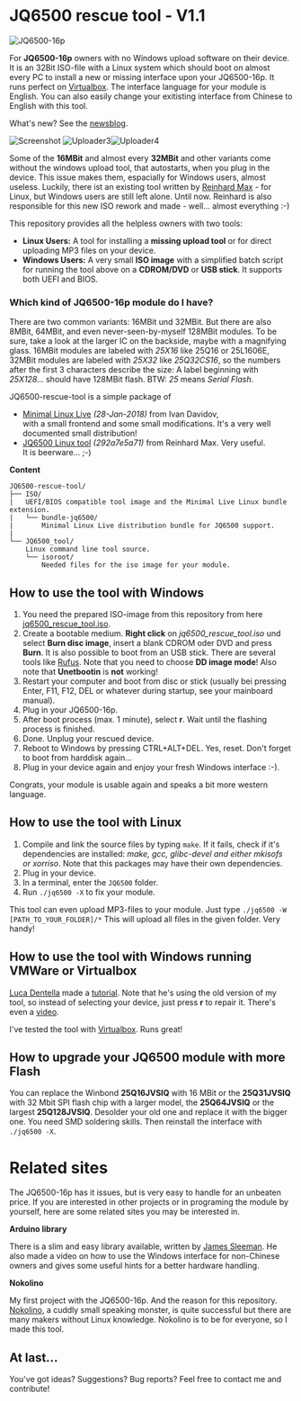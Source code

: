# JQ6500 rescue tool - V1.1
  
![JQ6500-16p](https://www.nikolairadke.de/jq6500/mp3modul.png) 

For **JQ6500-16p** owners with no Windows upload software on their device. It is an 32Bit ISO-file with a Linux system which should boot on almost every PC to install a new or missing interface upon your JQ6500-16p. It runs perfect on [Virtualbox](https://www.virtualbox.org). The interface language for your module is English. You can also easily change your exitisting interface from Chinese to English with this tool.

What's new? See the [newsblog](https://github.com/NikolaiRadke/JQ6500-rescue-tool/tree/master/NEWS.md). 

![Screenshot](https://www.nikolairadke.de/jq6500/jq6500rescue.png)
![Uploader3](https://www.nikolairadke.de/jq6500/jq6500_uploadtool_1.png)![Uploader4](https://www.nikolairadke.de/jq6500/jq6500_uploadtool_2.png)

  
Some of the **16MBit** and almost every **32MBit** and other variants come without the windows upload tool, that autostarts, when you plug in the device. This issue makes them, espacially for Windows users, almost useless. Luckily, there ist an existing tool written by [Reinhard Max](https://m4x.de/jq6500) - for Linux, but Windows users are still left alone. Until now. Reinhard is also responsible for this new ISO rework and made - well... almost everything :-)    
  
This repository provides all the helpless owners with two tools:  
* **Linux Users:** A tool for installing a **missing upload tool** or for direct uploading MP3 files on your device.  
* **Windows Users:** A very small **ISO image** with a simplified batch script for running the tool above on a **CDROM/DVD** or **USB stick**. It supports both UEFI and BIOS.   

### Which kind of JQ6500-16p module do I have?

There are two common variants: 16MBit und 32MBit. But there are also 8MBit, 64MBit, and even never-seen-by-myself 128MBit modules. To be sure, take a look at the larger IC on the backside, maybe with a magnifying glass. 16MBit modules are labeled with *25X16* like 25Q16 or 25L1606E, 32MBit modules are labeled with *25X32* like *25Q32CS16*, so the numbers after the first 3 characters describe the size: A label beginning with *25X128...* should have 128MBit flash. BTW: *25* means *Serial Flash*.   

JQ6500-rescue-tool is a simple package of  
* [Minimal Linux Live](http://minimal.linux-bg.org/#home) *(28-Jan-2018)* from Ivan Davidov,  
  with a small frontend and some small modifications. It's a very well documented small distribution!    
* [JQ6500 Linux tool](https://m4x.de/jq6500) *(292a7e5a71)* from Reinhard Max. Very useful.  
  It is beerware... ;-)   
  
**Content**

```
JQ6500-rescue-tool/
├── ISO/
|   UEFI/BIOS compatible tool image and the Minimal Live Linux bundle extension.  
|   └── bundle-jq6500/
|       Minimal Linux Live distribution bundle for JQ6500 support.  
|
└── JQ6500_tool/
    Linux command line tool source.  
    └── isoroot/
        Needed files for the iso image for your module.  
```

## How to use the tool with Windows

1. You need the prepared ISO-image from this repository from here [jq6500_rescue_tool.iso](https://github.com/NikolaiRadke/JQ6500-rescue-tool/tree/master/ISO).  
2. Create a bootable medium. **Right click** on *jq6500_rescue_tool.iso* und select **Burn disc image**, insert a blank CDROM oder DVD and press **Burn**. It is also possible to boot from an USB stick. There are several tools like [Rufus](https://rufus.ie/). Note that you need to choose **DD image mode**! Also note that **Unetbootin** is **not** working!  
3. Restart your computer and boot from disc or stick (usually bei pressing Enter, F11, F12, DEL or whatever during startup, see your mainboard manual).
4. Plug in your JQ6500-16p.
5. After boot process (max. 1 minute), select **r**. Wait until the flashing process is finished. 
6. Done. Unplug your rescued device.
7. Reboot to Windows by pressing CTRL+ALT+DEL. Yes, reset. Don't forget to boot from harddisk again...
8. Plug in your device again and enjoy your fresh Windows interface :-).  
  
Congrats, your module is usable again and speaks a bit more western language.  

## How to use the tool with Linux

1. Compile and link the source files by typing `make`. If it fails, check if it's dependencies are installed: *make, gcc, glibc-devel and either mkisofs or xorriso*. Note that this packages may have their own dependencies.  
2. Plug in your device.
3. In a terminal, enter the `JQ6500` folder.
4. Run `./jq6500 -X` to fix your module.    
   
This tool can even upload MP3-files to your module. Just type `./jq6500 -W [PATH_TO_YOUR_FOLDER]/*` This will upload all files in the given folder. Very handy!  

## How to use the tool with Windows running VMWare or Virtualbox  
  
[Luca Dentella](https://www.lucadentella.it) made a [tutorial](http://www.lucadentella.it/en/2018/04/11/recuperiamo-un-modulo-jq6500). Note that he's using the old version of my tool, so instead of selecting your device, just press **r** to repair it. There's even a [video](https://www.youtube.com/watch?v=9h_RWsfRnY4).  
  
I've tested the tool with [Virtualbox](https://www.virtualbox.org). Runs great!  

## How to upgrade your JQ6500 module with more Flash  
  
You can replace the Winbond **25Q16JVSIQ** with 16 MBit or the **25Q31JVSIQ** with 32 Mbit SPI flash chip with a larger model, the **25Q64JVSIQ** or the largest **25Q128JVSIQ**. Desolder your old one and replace it with the bigger one. You need SMD soldering skills. Then reinstall the interface with `./jq6500 -X`. 

# Related sites

The JQ6500-16p has it issues, but is very easy to handle for an unbeaten price. If you are interested in other projects or in programing the module by yourself, here are some related sites you may be interested in.  

**Arduino library**  
  
There is a slim and easy library available, written by [James Sleeman](https://github.com/sleemanj/JQ6500_Serial). He also made a video on how to use the Windows interface for non-Chinese owners and gives some useful hints for a better hardware handling.  

**Nokolino**  
  
My first project with the JQ6500-16p. And the reason for this repository. [Nokolino](https://github.com/NikolaiRadke/Nokolino_pcb), a cuddly small speaking monster, is quite successful but there are many makers without Linux knowledge. Nokolino is to be for everyone, so I made this tool.  

## At last...

You've got ideas? Suggestions? Bug reports? Feel free to contact me and contribute!
